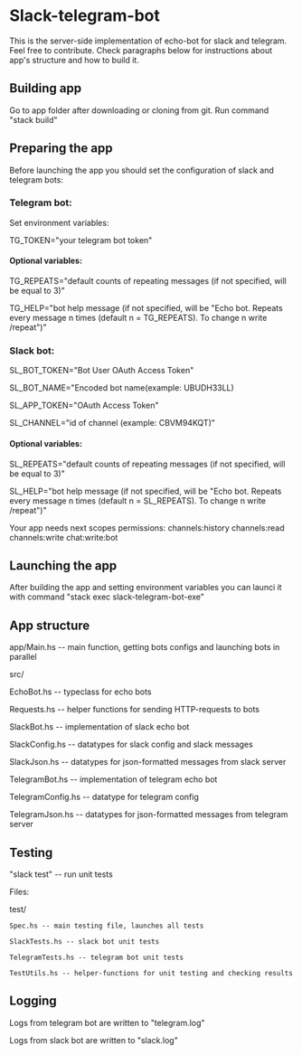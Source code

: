 # Slack-telegram-bot
This is the server-side implementation of echo-bot for slack and telegram. Feel free to contribute. Check paragraphs below for instructions about app's structure and how to build it.

## Building app

Go to app folder after downloading or cloning from git. Run command "stack build"

## Preparing the app

Before launching the app you should set the configuration of slack and telegram bots:

### Telegram bot:

Set environment variables:

TG_TOKEN="your telegram bot token"

#### Optional variables:

TG_REPEATS="default counts of repeating messages (if not specified, will be equal to 3)"

TG_HELP="bot help message (if not specified, will be "Echo bot. Repeats every message n times (default n = TG_REPEATS). To change n write /repeat")"


### Slack bot:

SL_BOT_TOKEN="Bot User OAuth Access Token"

SL_BOT_NAME="Encoded bot name(example: UBUDH33LL)

SL_APP_TOKEN="OAuth Access Token"

SL_CHANNEL="id of channel (example: CBVM94KQT)"

#### Optional variables:

SL_REPEATS="default counts of repeating messages (if not specified, will be equal to 3)"

SL_HELP="bot help message (if not specified, will be "Echo bot. Repeats every message n times (default n = SL_REPEATS). To change n write /repeat")"

Your app needs next scopes permissions:
channels:history
channels:read
channels:write
chat:write:bot

## Launching the app

After building the app and setting environment variables you can launci it with command "stack exec slack-telegram-bot-exe"

## App structure

app/Main.hs -- main function, getting bots configs and launching bots in parallel

src/

  EchoBot.hs -- typeclass for echo bots

  Requests.hs -- helper functions for sending HTTP-requests to bots

  SlackBot.hs -- implementation of slack echo bot

  SlackConfig.hs -- datatypes for slack config and slack messages

  SlackJson.hs -- datatypes for json-formatted messages from slack server

  TelegramBot.hs -- implementation of telegram echo bot

  TelegramConfig.hs -- datatype for telegram config 

  TelegramJson.hs -- datatypes for json-formatted messages from telegram server

## Testing
"slack test" -- run unit tests

Files:

  test/

    Spec.hs -- main testing file, launches all tests

    SlackTests.hs -- slack bot unit tests

    TelegramTests.hs -- telegram bot unit tests

    TestUtils.hs -- helper-functions for unit testing and checking results


## Logging
Logs from telegram bot are written to "telegram.log"

Logs from slack bot are written to "slack.log"

